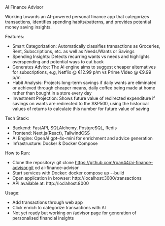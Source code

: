 AI Finance Advisor

Working towards an AI-powered personal finance app that categorizes transactions, identifies spending habits/patterns, and provides potential money saving insights.

Features:
  - Smart Categorization: Automatically classifies transactions as Groceries, Rent, Subscriptions, etc. as well as Needs/Wants or Savings
  - Spending Insights: Detects recurring wants vs needs and highlights overspending and potential ways to cut back
  - Generates Advice: The AI engine aims to suggest cheaper alternatives for subscriptions, e.g, Netflix @ €12.99 p/m vs Prime Video @ €9.99 p/m
  - Habit Analysis: Projects long-term savings if daily wants are eliminated or achieved through cheaper means, daily coffee being made at home
                    rather than bought in a store every day
  - Investment Projection: Shows future value of redirected expenditure if savings on wants are redirected to the S&P500, using the historical values
                           of returns to calculate this number for future value of saving

Tech Stack:
  - Backend: FastAPI, SQLAlchemy, PostgreSQL, Redis
  - Frontend: Next.js(React), TailwindCSS
  - AI Engine: OpenAI gpt-4o-mini for enrichment and advice generation
  - Infrastructure: Docker & Docker Compose

How to Run:
  - Clone the repository: git clone https://github.com/roan44/ai-finance-advisor.git
                          cd ai-finance-advisor
  - Start services with Docker: docker compose up --build
  - Open application in browser: http://localhost:3000/transactions
  - API available at: http://loclahost:8000

Usage:
  - Add transactions through web app
  - Click enrich to categorize transactions with AI
  - Not yet ready but working on /advisor page for generation of personalised financial insights
